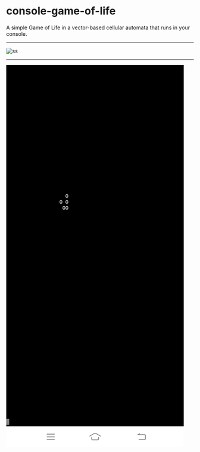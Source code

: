 # console-game-of-life
A simple Game of Life in a vector-based cellular automata that runs in your console.



---


![ss](https://github.com/vonnogadas/console-game-of-life/blob/c6e8756f6dac08c87fdc568ea1f045be95cd73da/Screenrecording_20230303_102252.gif)


---


![ss](https://github.com/vonnogadas/console-game-of-life/blob/54960814982eea8e1382fb66159d272c54418e81/Screenshot_20230303_083714.jpg)

